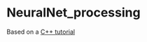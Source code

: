 # NeuralNet_processing

Based on a <a href="https://github.com/fasc8/NeuralNet_C-">C++ tutorial</a>
